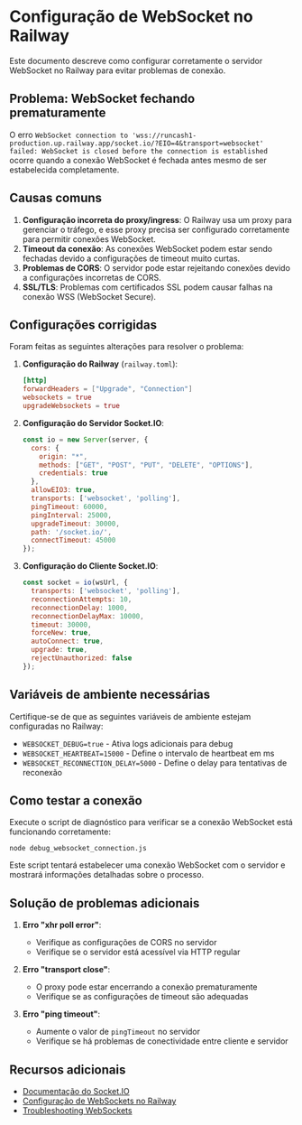 # Configuração de WebSocket no Railway

Este documento descreve como configurar corretamente o servidor WebSocket no Railway para evitar problemas de conexão.

## Problema: WebSocket fechando prematuramente

O erro `WebSocket connection to 'wss://runcash1-production.up.railway.app/socket.io/?EIO=4&transport=websocket' failed: WebSocket is closed before the connection is established` ocorre quando a conexão WebSocket é fechada antes mesmo de ser estabelecida completamente.

## Causas comuns

1. **Configuração incorreta do proxy/ingress**: O Railway usa um proxy para gerenciar o tráfego, e esse proxy precisa ser configurado corretamente para permitir conexões WebSocket.
2. **Timeout da conexão**: As conexões WebSocket podem estar sendo fechadas devido a configurações de timeout muito curtas.
3. **Problemas de CORS**: O servidor pode estar rejeitando conexões devido a configurações incorretas de CORS.
4. **SSL/TLS**: Problemas com certificados SSL podem causar falhas na conexão WSS (WebSocket Secure).

## Configurações corrigidas

Foram feitas as seguintes alterações para resolver o problema:

1. **Configuração do Railway** (`railway.toml`):
   ```toml
   [http]
   forwardHeaders = ["Upgrade", "Connection"]
   websockets = true
   upgradeWebsockets = true
   ```

2. **Configuração do Servidor Socket.IO**:
   ```javascript
   const io = new Server(server, {
     cors: {
       origin: "*",
       methods: ["GET", "POST", "PUT", "DELETE", "OPTIONS"],
       credentials: true
     },
     allowEIO3: true,
     transports: ['websocket', 'polling'],
     pingTimeout: 60000,
     pingInterval: 25000,
     upgradeTimeout: 30000,
     path: '/socket.io/',
     connectTimeout: 45000
   });
   ```

3. **Configuração do Cliente Socket.IO**:
   ```javascript
   const socket = io(wsUrl, {
     transports: ['websocket', 'polling'],
     reconnectionAttempts: 10,
     reconnectionDelay: 1000,
     reconnectionDelayMax: 10000,
     timeout: 30000,
     forceNew: true,
     autoConnect: true,
     upgrade: true,
     rejectUnauthorized: false
   });
   ```

## Variáveis de ambiente necessárias

Certifique-se de que as seguintes variáveis de ambiente estejam configuradas no Railway:

- `WEBSOCKET_DEBUG=true` - Ativa logs adicionais para debug
- `WEBSOCKET_HEARTBEAT=15000` - Define o intervalo de heartbeat em ms
- `WEBSOCKET_RECONNECTION_DELAY=5000` - Define o delay para tentativas de reconexão

## Como testar a conexão

Execute o script de diagnóstico para verificar se a conexão WebSocket está funcionando corretamente:

```
node debug_websocket_connection.js
```

Este script tentará estabelecer uma conexão WebSocket com o servidor e mostrará informações detalhadas sobre o processo.

## Solução de problemas adicionais

1. **Erro "xhr poll error"**: 
   - Verifique as configurações de CORS no servidor
   - Verifique se o servidor está acessível via HTTP regular

2. **Erro "transport close"**:
   - O proxy pode estar encerrando a conexão prematuramente
   - Verifique se as configurações de timeout são adequadas

3. **Erro "ping timeout"**:
   - Aumente o valor de `pingTimeout` no servidor
   - Verifique se há problemas de conectividade entre cliente e servidor

## Recursos adicionais

- [Documentação do Socket.IO](https://socket.io/docs/v4/)
- [Configuração de WebSockets no Railway](https://docs.railway.app/reference/websockets)
- [Troubleshooting WebSockets](https://web.dev/articles/websockets-basics) 